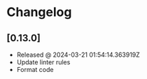 # Changelog

## [0.13.0]

- Released @ 2024-03-21 01:54:14.363919Z
- Update linter rules
- Format code
